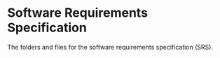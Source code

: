 # Software Requirements Specification

The folders and files for the software requirements specification (SRS).
